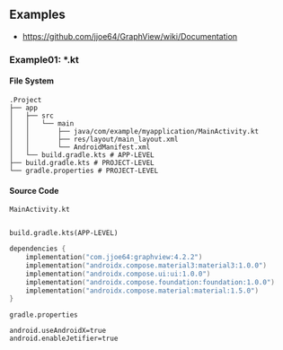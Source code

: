 ## Examples
- https://github.com/jjoe64/GraphView/wiki/Documentation

### Example01: *.kt
#### File System
```
.Project
├── app
│   ├── src
│   │   └── main
│   │       ├── java/com/example/myapplication/MainActivity.kt
│   │       ├── res/layout/main_layout.xml
│   │       └── AndroidManifest.xml
│   └── build.gradle.kts # APP-LEVEL
├── build.gradle.kts # PROJECT-LEVEL
└── gradle.properties # PROJECT-LEVEL
```

#### Source Code
`MainActivity.kt`
```kotlin

```


`build.gradle.kts(APP-LEVEL)`
```kotlin
dependencies {
    implementation("com.jjoe64:graphview:4.2.2")
    implementation("androidx.compose.material3:material3:1.0.0")
    implementation("androidx.compose.ui:ui:1.0.0")
    implementation("androidx.compose.foundation:foundation:1.0.0")
    implementation("androidx.compose.material:material:1.5.0")
}
```

`gradle.properties`
```
android.useAndroidX=true
android.enableJetifier=true
```



